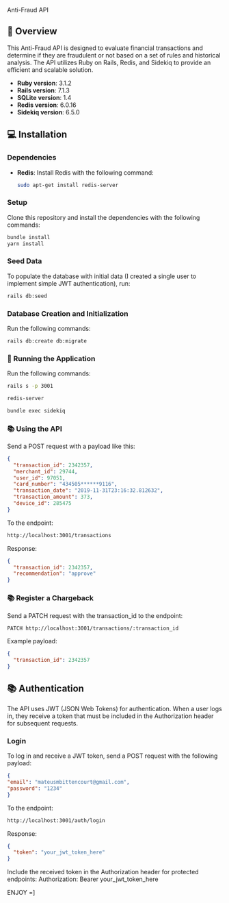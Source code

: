  Anti-Fraud API

## 🚀 Overview
This Anti-Fraud API is designed to evaluate financial transactions and determine if they are fraudulent or not based on a set of rules and historical analysis. The API utilizes Ruby on Rails, Redis, and Sidekiq to provide an efficient and scalable solution.

* **Ruby version**: 3.1.2
* **Rails version**: 7.1.3
* **SQLite version**: 1.4
* **Redis version**: 6.0.16
* **Sidekiq version**: 6.5.0

## 💻 Installation

### Dependencies
- **Redis**: Install Redis with the following command:
  ```bash
  sudo apt-get install redis-server
  ```

### Setup
Clone this repository and install the dependencies with the following commands:
  ```bash
  bundle install
  yarn install
  ```

### Seed Data
To populate the database with initial data (I created a single user to implement simple JWT authentication), run:
  ```bash
  rails db:seed
  ```

### Database Creation and Initialization
Run the following commands:
  ```bash
  rails db:create db:migrate
  ```

### 🚀 Running the Application
Run the following commands:
  ```bash
  rails s -p 3001
  ```
  ```bash
  redis-server
  ```
  ```bash
  bundle exec sidekiq
  ```

### 📚 Using the API
Send a POST request with a payload like this:
  ```json
  {
    "transaction_id": 2342357,
    "merchant_id": 29744,
    "user_id": 97051,
    "card_number": "434505******9116",
    "transaction_date": "2019-11-31T23:16:32.812632",
    "transaction_amount": 373,
    "device_id": 285475
  }
  ```
To the endpoint:
  ```bash
  http://localhost:3001/transactions
  ```

Response:
  ```json
  {
    "transaction_id": 2342357,
    "recommendation": "approve"
  }
  ```

### 📚 Register a Chargeback
Send a PATCH request with the transaction_id to the endpoint:
  ```bash
  PATCH http://localhost:3001/transactions/:transaction_id
  ```
Example payload:
  ```json
  {
    "transaction_id": 2342357
  }
  ```
## 📚 Authentication
The API uses JWT (JSON Web Tokens) for authentication. When a user logs in, they receive a token that must be included in the Authorization header for subsequent requests.

### Login
To log in and receive a JWT token, send a POST request with the following payload:
  ```json
{
  "email": "mateusmbittencourt@gmail.com",
  "password": "1234"
}
  ```
To the endpoint:
  ```bash
  http://localhost:3001/auth/login
  ```

Response:
  ```json
  {
    "token": "your_jwt_token_here"
  }
  ```

Include the received token in the Authorization header for protected endpoints:
Authorization: Bearer your_jwt_token_here


ENJOY =]
